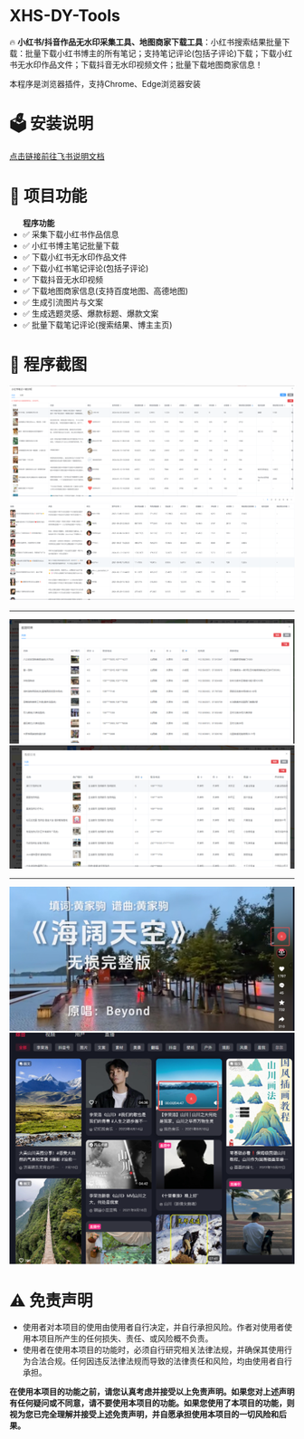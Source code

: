 <h1>XHS-DY-Tools</h1>
<p>🔥 <b>小红书/抖音作品无水印采集工具、地图商家下载工具</b>：小红书搜索结果批量下载：批量下载小红书博主的所有笔记；支持笔记评论(包括子评论)下载；下载小红书无水印作品文件；下载抖音无水印视频文件；批量下载地图商家信息！</p>
<p>本程序是浏览器插件，支持Chrome、Edge浏览器安装</P>
<h1>🗳 安装说明</h1>
<a href="https://glbjknw7a4.feishu.cn/docx/CeMZdqITQo5cuSxG9RocpQ4Wn9e" target="_blank">点击链接前往飞书说明文档</a>
<h1>📑 项目功能</h1>
<ul><b>程序功能</b>
<li>✅ 采集下载小红书作品信息</li>
<li>✅ 小红书博主笔记批量下载</li>
<li>✅ 下载小红书无水印作品文件</li>
<li>✅ 下载小红书笔记评论(包括子评论)</li>
<li>✅ 下载抖音无水印视频</li>
<li>✅ 下载地图商家信息(支持百度地图、高德地图)</li>
<li>✅ 生成引流图片与文案</li>
<li>✅ 生成选题灵感、爆款标题、爆款文案</li>
<li>✅ 批量下载笔记评论(搜索结果、博主主页)</li>
</ul>
<h1>📸 程序截图</h1>
<img src="static/xhs/下载xhs.png" alt="">
<img src="static/xhs/搜索页xhs.png" alt="">
<hr>
<img src="static/map/amap_map.png" alt="高德地图">
<img src="static/map/baidu_map.png" alt="百度地图">
<hr>
<img src="static/dy/推荐页.png" alt="">
<img src="static/dy/搜索页.png" alt="">
<h1>⚠️ 免责声明</h1>
<ul>
<li>使用者对本项目的使用由使用者自行决定，并自行承担风险。作者对使用者使用本项目所产生的任何损失、责任、或风险概不负责。</li>
<li>使用者在使用本项目的功能时，必须自行研究相关法律法规，并确保其使用行为合法合规。任何因违反法律法规而导致的法律责任和风险，均由使用者自行承担。</li>
</ul>
<b>在使用本项目的功能之前，请您认真考虑并接受以上免责声明。如果您对上述声明有任何疑问或不同意，请不要使用本项目的功能。如果您使用了本项目的功能，则视为您已完全理解并接受上述免责声明，并自愿承担使用本项目的一切风险和后果。</b>
